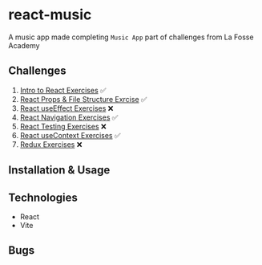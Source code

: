 # react-music
A music app made completing ```Music App``` part of challenges from La Fosse Academy

## Challenges
1. [Intro to React Exercises](https://github.com/LaFosseAcademy/react-exercises/blob/intro-to-react-exercises/instructions.md) ✅
2. [React Props & File Structure Exrcise](https://github.com/LaFosseAcademy/react-exercises/blob/react-props-exercises/instructions.md) ✅
3. [React useEffect Exercises](https://github.com/LaFosseAcademy/react-exercises/blob/react-useEffect-exercises/instructions.md) ❌
4. [React Navigation Exercises](https://github.com/LaFosseAcademy/react-exercises/blob/react-navigation-exercises/instructions.md) ✅
5. [React Testing Exercises](https://github.com/LaFosseAcademy/react-exercises/blob/react-testing-exercises/instructions.md) ❌
6. [React useContext Exercises](https://github.com/LaFosseAcademy/react-exercises/blob/react-useContext-exercises/instructions.md) ✅
7. [Redux Exercises](https://github.com/LaFosseAcademy/react-exercises/blob/redux-exercises/instructions.md) ❌

## Installation & Usage

## Technologies
- React
- Vite

## Bugs
